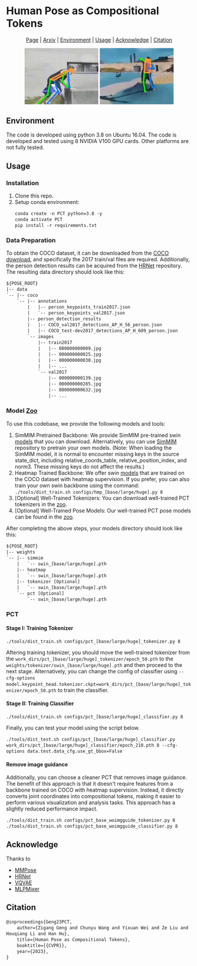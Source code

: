 # Human Pose as Compositional Tokens

<p align="center">
  <a href="https://sites.google.com/view/pctpose">Page</a> |
  <a href="https://arxiv.org/pdf/2303.11638.pdf">Arxiv</a> |
  <a href="#Environment">Environment</a> |
  <a href="#Usage">Usage</a> |
  <a href="#Acknowledge">Acknowledge</a> |
  <a href='#Citation'>Citation</a> 
</p>

<div align="center">
  <img src="demo/demo_0.gif" width="200"/>
  <img src="demo/demo_1.gif" width="200"/>
</div>

## Environment
The code is developed using python 3.8 on Ubuntu 16.04. The code is developed and tested using 8 NVIDIA V100 GPU cards. Other platforms are not fully tested.

## Usage
### Installation
1. Clone this repo.
2. Setup conda environment:
   ```
   conda create -n PCT python=3.8 -y
   conda activate PCT
   pip install -r requirements.txt
   ```

### Data Preparation

To obtain the COCO dataset, it can be downloaded from the [COCO download](http://cocodataset.org/#download), and specifically the 2017 train/val files are required. Additionally, the person detection results can be acquired from the [HRNet](https://github.com/leoxiaobin/deep-high-resolution-net.pytorch) repository. The resulting data directory should look like this:

    ${POSE_ROOT}
    |-- data
    `-- |-- coco
        `-- |-- annotations
            |   |-- person_keypoints_train2017.json
            |   `-- person_keypoints_val2017.json
            |-- person_detection_results
            |   |-- COCO_val2017_detections_AP_H_56_person.json
            |   |-- COCO_test-dev2017_detections_AP_H_609_person.json
            `-- images
                |-- train2017
                |   |-- 000000000009.jpg
                |   |-- 000000000025.jpg
                |   |-- 000000000030.jpg
                |   |-- ... 
                `-- val2017
                    |-- 000000000139.jpg
                    |-- 000000000285.jpg
                    |-- 000000000632.jpg
                    |-- ... 

### Model [Zoo](https://mailustceducn-my.sharepoint.com/:f:/g/personal/aa397601_mail_ustc_edu_cn/EjGyRWSC7AZFukfefijQsK8ButemCzR8lLOdYWUPg5U2dg?e=4F2oEL)

To use this codebase, we provide the following models and tools:
1. SimMIM Pretrained Backbone: We provide SimMIM pre-trained swin [models](https://mailustceducn-my.sharepoint.com/:f:/g/personal/aa397601_mail_ustc_edu_cn/EgtBx4MGIFtKvfugHBycSucBfbsFt92X86HM_fgnzl0Z1w?e=OYsYqy) that you can download. Alternatively, you can use [SimMIM](https://github.com/microsoft/SimMIM) repository to pretrain your own models. (Note: When loading the SimMIM model, it is normal to encounter missing keys in the source state_dict, including relative_coords_table, relative_position_index, and norm3. These missing keys do not affect the results.)
2. Heatmap Trained Backbone: We offer swin [models](https://mailustceducn-my.sharepoint.com/:f:/g/personal/aa397601_mail_ustc_edu_cn/EiHuJ2SUpOhEmbuEXS5KkDUBBaeRlz2QyVnEcDwDUuJtwA?e=dCiiP1) that are trained on the COCO dataset with heatmap supervision. If you prefer, you can also train your own swin backbone using the command: `./tools/dist_train.sh configs/hmp_[base/large/huge].py 8`
3. [Optional] Well-Trained Tokenizers: You can download well-trained PCT tokenizers in the [zoo](https://mailustceducn-my.sharepoint.com/:f:/g/personal/aa397601_mail_ustc_edu_cn/Esvcc0LSurFLjhPGRJ-ZbSAB61A1q2rFWgePjHygbdwMLA?e=pXgisB).
4. [Optional] Well-Trained Pose Models: Our well-trained PCT pose models can be found in the [zoo](https://mailustceducn-my.sharepoint.com/:f:/g/personal/aa397601_mail_ustc_edu_cn/Epf3xVN8lJ9Km4qGQePCKR4Bl809PZXxXJETzWz6LFuFig?e=PbG3Ps).

After completing the above steps, your models directory should look like this:

    ${POSE_ROOT}
    |-- weights
    `-- |-- simmim
        |   `-- swin_[base/large/huge].pth
        |-- heatmap
        |   `-- swin_[base/large/huge].pth
        |-- tokenizer [Optional]
        |   `-- swin_[base/large/huge].pth
        `-- pct [Optional]
            `-- swin_[base/large/huge].pth 

### PCT

#### Stage I: Training Tokenizer

```
./tools/dist_train.sh configs/pct_[base/large/huge]_tokenizer.py 8
```
Aftering training tokenizer, you should move the well-trained tokenizer from the `work_dirs/pct_[base/large/huge]_tokenizer/epoch_50.pth` to the `weights/tokenizer/swin_[base/large/huge].pth` and then proceed to the next stage. Alternatively, you can change the config of classifier using `--cfg-options model.keypoint_head.tokenizer.ckpt=work_dirs/pct_[base/large/huge]_tokenizer/epoch_50.pth` to train the classifier.

#### Stage II: Training Classifier

```
./tools/dist_train.sh configs/pct_[base/large/huge]_classifier.py 8
```

Finally, you can test your model using the script below.
```
./tools/dist_test.sh configs/pct_[base/large/huge]_classifier.py work_dirs/pct_[base/large/huge]_classifier/epoch_210.pth 8 --cfg-options data.test.data_cfg.use_gt_bbox=False
```

#### Remove image guidance
Additionally, you can choose a cleaner PCT that removes image guidance. The benefit of this approach is that it doesn't require features from a backbone trained on COCO with heatmap supervision. Instead, it directly converts joint coordinates into compositional tokens, making it easier to perform various visualization and analysis tasks. This approach has a slightly reduced performance impact.
```
./tools/dist_train.sh configs/pct_base_woimgguide_tokenizer.py 8
./tools/dist_train.sh configs/pct_base_woimgguide_classifier.py 8
```

## Acknowledge

Thanks to 
- [MMPose](https://github.com/open-mmlab/mmpose)
- [HRNet](https://github.com/HRNet)
- [VQVAE](https://github.com/zalandoresearch/pytorch-vq-vae)
- [MLPMixer](https://github.com/920232796/MlpMixer-pytorch)

## Citation

```
@inproceedings{Geng23PCT,
	author={Zigang Geng and Chunyu Wang and Yixuan Wei and Ze Liu and Houqiang Li and Han Hu},
	title={Human Pose as Compositional Tokens},
	booktitle={{CVPR}},
	year={2023}, 
}
```
